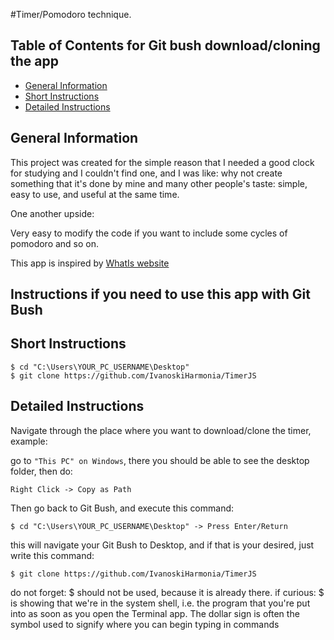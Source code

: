 #Timer/Pomodoro technique.

## Table of Contents for Git bush download/cloning the app
* [General Information](#general-information)
* [Short Instructions](#short-instructions)
* [Detailed Instructions](#detailed-instructions)


## General Information

This project was created for the simple reason that I needed a good clock for studying and I couldn't find one, and I was like: 
why not create something that it's done by mine and many other people's taste: simple, easy to use, and useful at the same time.

One another upside:

Very easy to modify the code if you want to include some cycles of pomodoro and so on.

This app is inspired by [WhatIs website](https://whatis.techtarget.com/definition/pomodoro-technique)

## Instructions if you need to use this app with Git Bush

## Short Instructions

```
$ cd "C:\Users\YOUR_PC_USERNAME\Desktop"
$ git clone https://github.com/IvanoskiHarmonia/TimerJS
```

## Detailed Instructions

Navigate through the place where you want to download/clone the timer, example:

go to ``` "This PC" on Windows ```, there you should be able to see the desktop folder, then do:

``` Right Click -> Copy as Path ```

Then go back to Git Bush, and execute this command:

``` $ cd "C:\Users\YOUR_PC_USERNAME\Desktop" -> Press Enter/Return ```

this will navigate your Git Bush to Desktop, and if that is your desired, just write this command:

``` $ git clone https://github.com/IvanoskiHarmonia/TimerJS ```

do not forget: $ should not be used, because it is already there. if curious: $ is showing that we're in the system shell, i.e. the program that you're put into as soon as you open the Terminal app.
The dollar sign is often the symbol used to signify where you can begin typing in commands

